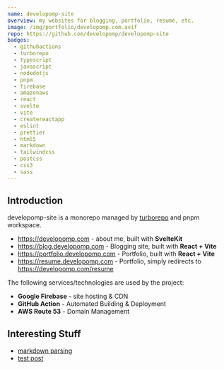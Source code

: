 ```yaml
---
name: developomp-site
overview: my websites for blogging, portfolio, resume, etc.
image: /img/portfolio/developomp.com.avif
repo: https://github.com/developomp/developomp-site
badges:
  - githubactions
  - turborepo
  - typescript
  - javascript
  - nodedotjs
  - pnpm
  - firebase
  - amazonaws
  - react
  - svelte
  - vite
  - createreactapp
  - eslint
  - prettier
  - html5
  - markdown
  - tailwindcss
  - postcss
  - css3
  - sass
---
```


## Introduction

developomp-site is a monorepo managed by [turborepo](https://turbo.build/repo)
and pnpm workspace.

- https://developomp.com - about me, built with **SvelteKit**
- https://blog.developomp.com - Blogging site, built with **React + Vite**
- https://portfolio.developomp.com - Portfolio, built with **React + Vite**
- https://resume.developomp.com - Portfolio, simply redirects to https://developomp.com/resume

The following services/technologies are used by the project:

- **Google Firebase** - site hosting & CDN
- **GitHub Action** - Automated Building & Deployment
- **AWS Route 53** - Domain Management

## Interesting Stuff

- [markdown parsing][markdown-parsing]
- [test post](https://blog.developomp.com/posts/test-post)

[markdown-parsing]: https://github.com/developomp/developomp-site/tree/081855a4ecb6f5bf74b76758c358ea54b465b2b7/packages/blog-content
